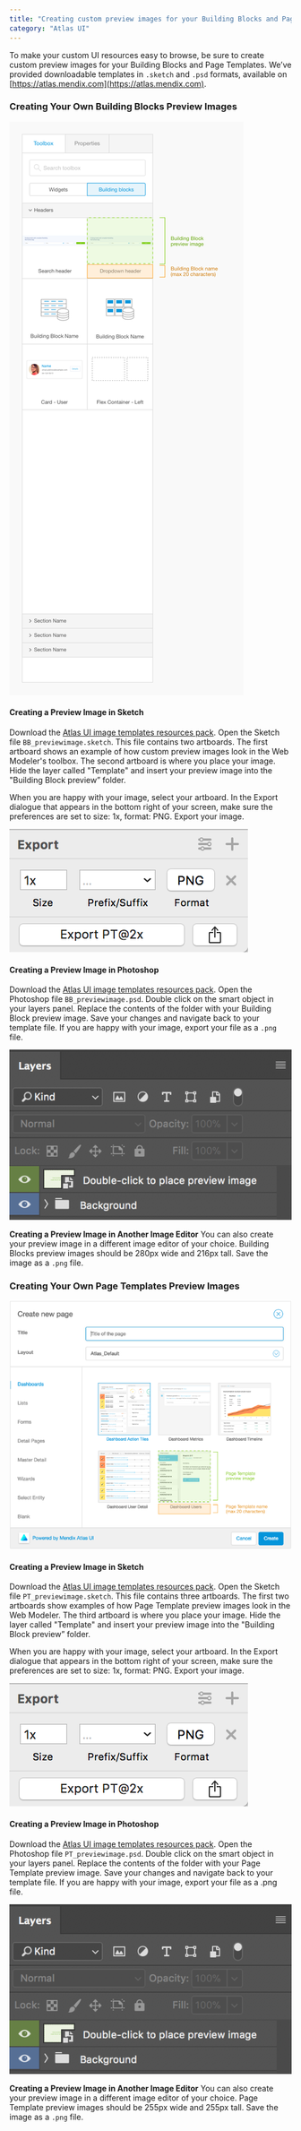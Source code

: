 ```yaml
---
title: "Creating custom preview images for your Building Blocks and Page Templates"
category: "Atlas UI"
---
```


To make your custom UI resources easy to browse, be sure to create custom preview images for your Building Blocks and Page Templates. We’ve provided downloadable templates in ```.sketch``` and ```.psd``` formats, available on [https://atlas.mendix.com](https://atlas.mendix.com).

### Creating Your Own Building Blocks Preview Images

![Image of Mendix Atlas UI](attachments/howto/create_custom_image_bb.png)

#### Creating a Preview Image in Sketch
Download the [Atlas UI image templates resources pack](https://atlas.mendix.com/index3.html#/resources/7881299347899269). Open the Sketch file ```BB_previewimage.sketch```. This file contains two artboards. The first artboard shows an example of how custom preview images look in the Web Modeler's toolbox. The second artboard is where you place your image. Hide the layer called "Template" and insert your preview image into the "Building Block preview” folder.

When you are happy with your image, select your artboard. In the Export dialogue that appears in the bottom right of your screen, make sure the preferences are set to size: 1x, format: PNG. Export your image.

![Image of Mendix Atlas UI](attachments/howto/create_custom_image_bb_sketch.png)

#### Creating a Preview Image in Photoshop
Download the [Atlas UI image templates resources pack](https://atlas.mendix.com/index3.html#/resources/7881299347899269). Open the Photoshop file ```BB_previewimage.psd```. Double click on the smart object in your layers panel. Replace the contents of the folder with your Building Block preview image. Save your changes and navigate back to your template file. If you are happy with your image, export your file as a ```.png``` file.

![Image of Mendix Atlas UI](attachments/howto/create_custom_image_bb_photoshop.png)

__Creating a Preview Image in Another Image Editor__
You can also create your preview image in a different image editor of your choice. Building Blocks preview images should be 280px wide and 216px tall. Save the image as a ```.png``` file.

### Creating Your Own Page Templates Preview Images

![Image of Mendix Atlas UI](attachments/howto/create_custom_image_pt.png)

#### Creating a Preview Image in Sketch
Download the [Atlas UI image templates resources pack](https://atlas.mendix.com/index3.html#/resources/7881299347899269). Open the Sketch file ```PT_previewimage.sketch```. This file contains three artboards. The first two artboards show examples of how Page Template preview images look in the Web Modeler. The third artboard is where you place your image. Hide the layer called "Template" and insert your preview image into the "Building Block preview” folder.

When you are happy with your image, select your artboard. In the Export dialogue that appears in the bottom right of your screen, make sure the preferences are set to size: 1x, format: PNG. Export your image.

![Image of Mendix Atlas UI](attachments/howto/create_custom_image_pt_sketch.png)

#### Creating a Preview Image in Photoshop
Download the [Atlas UI image templates resources pack](https://atlas.mendix.com/index3.html#/resources/7881299347899269). Open the Photoshop file ```PT_previewimage.psd```. Double click on the smart object in your layers panel. Replace the contents of the folder with your Page Template preview image. Save your changes and navigate back to your template file. If you are happy with your image, export your file as a .png file.

![Image of Mendix Atlas UI](attachments/howto/create_custom_image_pt_photoshop.png)

__Creating a Preview Image in Another Image Editor__
You can also create your preview image in a different image editor of your choice. Page Template preview images should be 255px wide and 255px tall. Save the image as a ```.png``` file.
